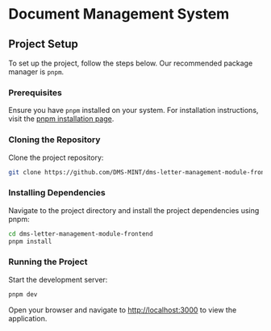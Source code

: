 # Document Management System

## Project Setup

To set up the project, follow the steps below. Our recommended package manager is `pnpm`.

### Prerequisites

Ensure you have `pnpm` installed on your system. For installation instructions, visit the [pnpm installation page](https://pnpm.io/installation).

### Cloning the Repository

Clone the project repository:

```bash
git clone https://github.com/DMS-MINT/dms-letter-management-module-frontend.git
```

### Installing Dependencies

Navigate to the project directory and install the project dependencies using pnpm:

```bash
cd dms-letter-management-module-frontend
pnpm install
```

### Running the Project

Start the development server:

```bash
pnpm dev
```

Open your browser and navigate to [http://localhost:3000](http://localhost:3000) to view the application.
